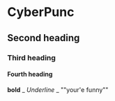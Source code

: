 # CyberPunc
## Second heading
### Third heading
#### Fourth heading

**bold**
_ _Underline_ _
""your'e funny""
